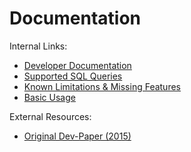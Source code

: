 Documentation
=============

Internal Links:

* [Developer Documentation](dev-docs.md)
* [Supported SQL Queries](syntax-support.md)
* [Known Limitations & Missing Features](known-limitations.md)
* [Basic Usage](basic-usage.md)

External Resources:

* [Original Dev-Paper (2015)](http://torpedro.com/paper/HyriseSQL-03-2015.pdf)
